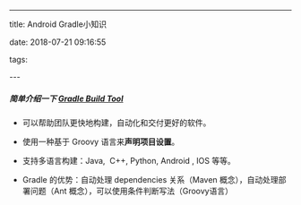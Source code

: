 ---

title: Android Gradle小知识


date: 2018-07-21 09:16:55

tags:

--- 

##### 简单介绍一下 [Gradle Build Tool](https://gradle.org/)

- 可以帮助团队更快地构建，自动化和交付更好的软件。

- 使用一种基于 Groovy 语言来**声明项目设置**。

- 支持多语言构建：Java,  C++, Python, Android , IOS 等等。

- Gradle 的优势：自动处理 dependencies 关系（Maven 概念），自动处理部署问题（Ant 概念），可以使用条件判断写法（Groovy语言）














